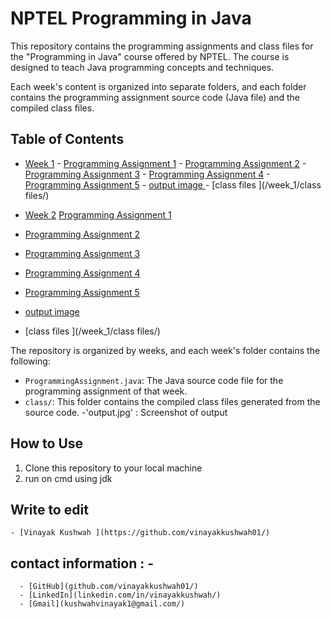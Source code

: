 # NPTEL Programming in Java

This repository contains the programming assignments and class files for the "Programming in Java" course offered by NPTEL.
The course is designed to teach Java programming concepts and techniques.

Each week's content is organized into separate folders, and each folder contains the programming assignment source code (Java file) and the 
compiled class files.

## Table of Contents

- [Week 1](/week_1)
      - [Programming Assignment 1](/week_1/ProgrammingAssignment1.java)
      - [Programming Assignment 2](/week_1/ProgrammingAssignment2.java)
      - [Programming Assignment 3](/week_1/ProgrammingAssignment1.java)
      - [Programming Assignment 4](/week_1/ProgrammingAssignment4.java)
      - [Programming Assignment 5](/week_1/ProgrammingAssignment5.java)
      - [output image ](/week_1/outputFile.png)
      -  [class files ](/week_1/class files/)


- [Week 2](#week-2)
      [Programming Assignment 1](/week_1/ProgrammingAssignment1.java)
- [Programming Assignment 2](/week_1/ProgrammingAssignment2.java)
- [Programming Assignment 3](/week_1/ProgrammingAssignment1.java)
- [Programming Assignment 4](/week_1/ProgrammingAssignment4.java)
- [Programming Assignment 5](/week_1/ProgrammingAssignment5.java)
- [output image ](/week_1/outputFile.png)
- [class files ](/week_1/class files/)




The repository is organized by weeks, and each week's folder contains the following:

- `ProgrammingAssignment.java`: The Java source code file for the programming assignment of that week.
- `class/`: This folder contains the compiled class files generated from the source code.
-'output.jpg' : Screenshot of output 

## How to Use
1. Clone this repository to your local machine
2. run on cmd using jdk

## Write to edit 
    - [Vinayak Kushwah ](https://github.com/vinayakkushwah01/)
    
## contact information : -  
      - [GitHub](github.com/vinayakkushwah01/)
      - [LinkedIn](linkedin.com/in/vinayakkushwah/)
      - [Gmail](kushwahvinayak1@gmail.com/)

